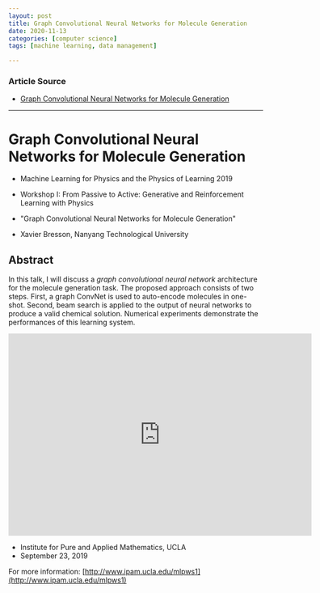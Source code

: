 ```yaml
---
layout: post
title: Graph Convolutional Neural Networks for Molecule Generation
date: 2020-11-13
categories: [computer science]
tags: [machine learning, data management]

---
```


### Article Source
* [Graph Convolutional Neural Networks for Molecule Generation](https://www.youtube.com/watch?v=VXNjCAmb6Zw)

----

# Graph Convolutional Neural Networks for Molecule Generation

* Machine Learning for Physics and the Physics of Learning 2019
* Workshop I: From Passive to Active: Generative and Reinforcement Learning with Physics

* "Graph Convolutional Neural Networks for Molecule Generation"
* Xavier Bresson, Nanyang Technological University
 
## Abstract

In this talk, I will discuss a *graph convolutional neural network* architecture for the molecule generation task. The proposed approach consists of two steps. First, a graph ConvNet is used to auto-encode molecules in one-shot. Second, beam search is applied to the output of neural networks to produce a valid chemical solution. Numerical experiments demonstrate the performances of this learning system.

<iframe width="600" height="400" src="https://www.youtube.com/embed/VXNjCAmb6Zw" frameborder="0" allow="accelerometer; autoplay; clipboard-write; encrypted-media; gyroscope; picture-in-picture" allowfullscreen></iframe>

* Institute for Pure and Applied Mathematics, UCLA
* September 23, 2019

For more information: [http://www.ipam.ucla.edu/mlpws1](http://www.ipam.ucla.edu/mlpws1)